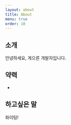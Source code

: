 ```yaml
---
layout: about
title: About
menu: true
order: 10
---
```


## 소개

안녕하세요, 게으른 개발자입니다.


## 약력

- 


## 하고싶은 말

화이팅!
